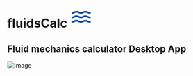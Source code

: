 # fluidsCalc <img src="https://github.com/Ripwords/fluidsCalc/blob/master/public/assets/icon/favicon.png" width="50" height="50">
## Fluid mechanics calculator Desktop App 

![image](https://user-images.githubusercontent.com/58784686/131296761-8a6d5641-4c52-499a-b48f-1769d12cbe13.png)

